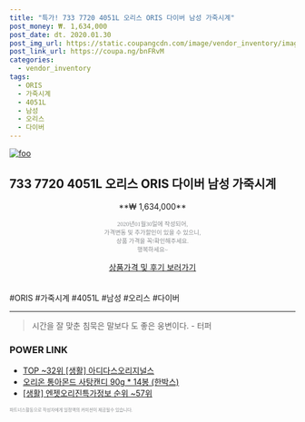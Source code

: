```yaml
--- 
title: "특가! 733 7720 4051L 오리스 ORIS 다이버 남성 가죽시계" 
post_money: ₩. 1,634,000 
post_date: dt. 2020.01.30 
post_img_url: https://static.coupangcdn.com/image/vendor_inventory/images/2019/01/31/12/0/95f1a0d0-ceec-42eb-9329-4d7f9f4ea32c.jpg 
post_link_url: https://coupa.ng/bnFRvM 
categories: 
  - vendor_inventory 
tags: 
  - ORIS 
  - 가죽시계 
  - 4051L 
  - 남성 
  - 오리스 
  - 다이버 
--- 
```

[![foo](https://static.coupangcdn.com/image/vendor_inventory/images/2019/01/31/12/0/95f1a0d0-ceec-42eb-9329-4d7f9f4ea32c.jpg)](https://coupa.ng/bnFRvM) 

## 733 7720 4051L 오리스 ORIS 다이버 남성 가죽시계 
<p style="text-align: center;">**₩ 1,634,000**</p> 
<p style="text-align: center;"><span style="color: #898c8f; font-family: Georgia,Times,serif; font-size: 0.75em;">2020년01월30일에 작성되어, <br>가격변동 및 추가할인이 있을 수 있으니,<br> 상품 가격을 꼭!확인해주세요.<br>행복하세요~</span> 
</p>	 
<div markdown="0" style="text-align: center;"><a href="https://coupa.ng/bnFRvM" class="btn btn--success">상품가격 및 후기 보러가기</a></div> 
<br><br> 
  #ORIS #가죽시계 #4051L #남성 #오리스 #다이버 
<hr> 

> 시간을 잘 맞춘 침묵은 말보다 도 좋은 웅변이다. - 터퍼 


### POWER LINK

* <a href="https://blog.naver.com/fasyy4321/221778124179" target="_blank"> TOP ~32위 [생활] 아디다스오리지널스</a>
* <a href="https://blog.naver.com/fasyy4321/221790756573" target="_blank">오리온 통아몬드 사탕캔디 90g * 14봉 (한박스)</a>
* <a href="https://blog.naver.com/fasyy4321/221775042249" target="_blank"> [생활] 엔젯오리진특가정보 순위 ~57위</a>

<span style="color: #898c8f; font-family: Georgia,Times,serif; font-size: 0.55em;">파트너스활동으로 작성자에게 일정액의 커미션이 제공될수 있습니다.</span> 
